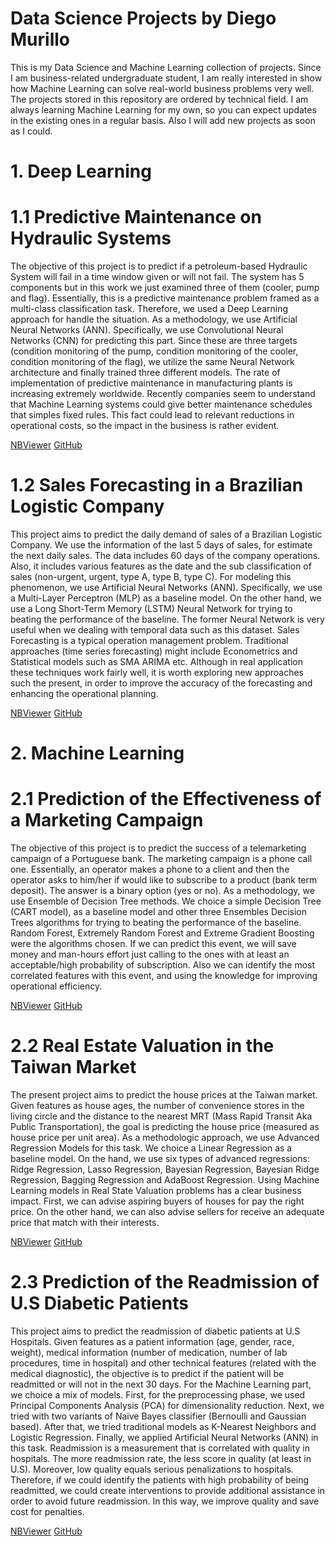 # Data Science Projects by Diego Murillo

This is my Data Science and Machine Learning collection of projects. Since I am business-related undergraduate student, I am really interested in show how Machine Learning can solve real-world business problems very well.
The projects stored in this repository are ordered by technical field. I am always learning Machine Learning for my own, so you can expect updates in the existing ones in a regular basis. Also I will add new projects as soon as I could.

# 1. Deep Learning

# 1.1 Predictive Maintenance on Hydraulic Systems 

The objective of this project is to predict if a petroleum-based Hydraulic System will fail in a time window given or will not fail. The system has 5 components but in this work we just examined three of them (cooler, pump and flag). Essentially, this is a predictive maintenance problem framed as a multi-class classification task. Therefore, we used a Deep Learning approach for handle the situation. As a methodology, we use Artificial Neural Networks (ANN). Specifically, we use Convolutional Neural Networks (CNN) for predicting this part. Since these are three targets (condition monitoring of the pump, condition monitoring of the cooler, condition monitoring of the flag), we utilize the same Neural Network architecture and finally trained three different models. The rate of implementation of predictive maintenance in manufacturing plants is increasing extremely worldwide. Recently companies seem to understand that Machine Learning systems could give better maintenance schedules that simples fixed rules. This fact could lead to relevant reductions in operational costs, so the impact in the business is rather evident. 

[NBViewer](https://nbviewer.jupyter.org/github/Dedox-tech/Machine-Learning-Projects/blob/master/Summarize_Maintenance.ipynb) [GitHub](https://github.com/Dedox-tech/Machine-Learning-Projects/blob/master/Summarize_Maintenance.ipynb)

# 1.2 Sales Forecasting in a Brazilian Logistic Company 

This project aims to predict the daily demand of sales of a Brazilian Logistic Company. We use the information of the last 5 days of sales, for estimate the next daily sales. The data includes 60 days of the company operations. Also, it includes various features as the date and the sub classification of sales (non-urgent, urgent, type A, type B, type C). For modeling this phenomenon, we use Artificial Neural Networks (ANN). Specifically, we use a Multi-Layer Perceptron (MLP) as a baseline model. On the other hand, we use a Long Short-Term Memory (LSTM) Neural Network for trying to beating the performance of the baseline. The former Neural Network is very useful when we dealing with temporal data such as this dataset. Sales Forecasting is a typical operation management problem. Traditional approaches (time series forecasting) might include Econometrics and Statistical models such as SMA ARIMA etc. Although in real application these techniques work fairly well, it is worth exploring new approaches such the present, in order to improve the accuracy of the forecasting and enhancing the operational planning. 

[NBViewer](https://nbviewer.jupyter.org/github/Dedox-tech/Machine-Learning-Projects/blob/master/Sales_LSTM.ipynb) [GitHub](https://github.com/Dedox-tech/Machine-Learning-Projects/blob/master/Sales_LSTM.ipynb)

# 2. Machine Learning 

# 2.1 Prediction of the Effectiveness of a Marketing Campaign 

The objective of this project is to predict the success of a telemarketing campaign of a Portuguese bank. The marketing campaign is a phone call one. Essentially, an operator makes a phone to a client and then the operator asks to him/her if would like to subscribe to a product (bank term deposit). The answer is a binary option (yes or no). As a methodology, we use Ensemble of Decision Tree methods. We choice a simple Decision Tree (CART model), as a baseline model and other three Ensembles Decision Trees algorithms for trying to beating the performance of the baseline. Random Forest, Extremely Random Forest and Extreme Gradient Boosting were the algorithms chosen. If we can predict this event, we will save money and man-hours effort just calling to the ones with at least an acceptable/high probability of subscription. Also we can identify the most correlated features with this event, and using the knowledge for improving operational efficiency.

[NBViewer](https://nbviewer.jupyter.org/github/Dedox-tech/Machine-Learning-Projects/blob/master/marketing_analysis.ipynb) [GitHub](https://github.com/Dedox-tech/Machine-Learning-Projects/blob/master/marketing_analysis.ipynb)

# 2.2 Real Estate Valuation in the Taiwan Market 

The present project aims to predict the house prices at the Taiwan market. Given features as house ages, the number of convenience stores in the living circle and the distance to the nearest MRT (Mass Rapid Transit Aka Public Transportation), the goal is predicting the house price (measured as house price per unit area). As a methodologic approach, we use Advanced Regression Models for this task. We choice a Linear Regression as a baseline model. On the hand, we use six types of advanced regressions: Ridge Regression, Lasso Regression, Bayesian Regression, Bayesian Ridge Regression, Bagging Regression and AdaBoost Regression. Using Machine Learning models in Real State Valuation problems has a clear business impact. First, we can advise aspiring buyers of houses for pay the right price. On the other hand, we can also advise sellers for receive an adequate price that match with their interests.

[NBViewer](https://nbviewer.jupyter.org/github/Dedox-tech/Machine-Learning-Projects/blob/master/Real_estate_2.ipynb) [GitHub](https://github.com/Dedox-tech/Machine-Learning-Projects/blob/master/Real_estate_2.ipynb)

# 2.3 Prediction of the Readmission of U.S Diabetic Patients 

This project aims to predict the readmission of diabetic patients at U.S Hospitals. Given features as a patient information (age, gender, race, weight), medical information (number of medication, number of lab procedures, time in hospital) and other technical features (related with the medical diagnostic), the objective is to predict if the patient will be readmitted or will not in the next 30 days. For the Machine Learning part, we choice a mix of models. First, for the preprocessing phase, we used Principal Components Analysis (PCA) for dimensionality reduction. Next, we tried with two variants of Naïve Bayes classifier (Bernoulli and Gaussian based). After that, we tried traditional models as K-Nearest Neighbors and Logistic Regression. Finally, we applied Artificial Neural Networks (ANN) in this task. Readmission is a measurement that is correlated with quality in hospitals. The more readmission rate, the less score in quality (at least in U.S). Moreover, low quality equals serious penalizations to hospitals. Therefore, if we could identify the patients with high probability of being readmitted, we could create interventions to provide additional assistance in order to avoid future readmission. In this way, we improve quality and save cost for penalties.  

[NBViewer](https://nbviewer.jupyter.org/github/Dedox-tech/Machine-Learning-Projects/blob/master/Healthcare.ipynb) [GitHub](https://github.com/Dedox-tech/Machine-Learning-Projects/blob/master/Healthcare.ipynb)
